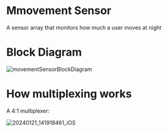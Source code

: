 # Mmovement Sensor
A sensor array that monitors how much a user moves at night 

# Block Diagram

![movementSensorBlockDiagram](https://github.com/aleighwood/moveMent-Sensor/assets/86426050/05f13cd5-54cd-4cd4-9548-68046006af2a)

# How multiplexing works 
A 4:1 multiplexer:

![20240121_141918461_iOS](https://github.com/aleighwood/moveMent-Sensor/assets/86426050/03cfa3bf-7c09-45bd-8b33-6cdb224f1e35)
